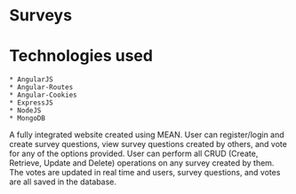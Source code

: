 # Surveys

# Technologies used 
	* AngularJS
	* Angular-Routes
	* Angular-Cookies
	* ExpressJS
	* NodeJS
	* MongoDB

A fully integrated website created using MEAN. User can register/login and create survey questions, view survey questions created by others, and vote for any of the options provided. User can perform all CRUD (Create, Retrieve, Update and Delete) operations on any survey created by them. The votes are updated in real time and users, survey questions, and votes are all saved in the database.

